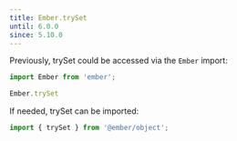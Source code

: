 ```yaml
---
title: Ember.trySet
until: 6.0.0
since: 5.10.0
---
```



Previously, trySet could be accessed via the `Ember` import:
```js
import Ember from 'ember';

Ember.trySet
```

 If needed, trySet can be imported:
```js
import { trySet } from '@ember/object';
```
